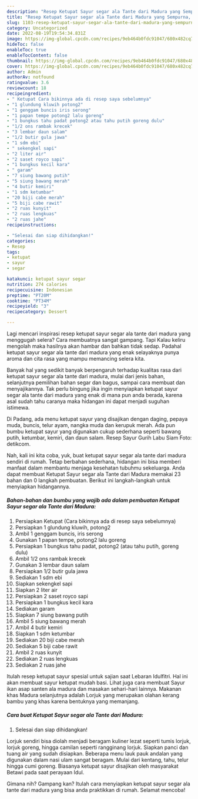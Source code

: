 ```yaml
---
description: "Resep Ketupat Sayur segar ala Tante dari Madura yang Sempurna, Buat Buka Puasa}"
title: "Resep Ketupat Sayur segar ala Tante dari Madura yang Sempurna, Buat Buka Puasa}"
slug: 1103-resep-ketupat-sayur-segar-ala-tante-dari-madura-yang-sempurna-buat-buka-puasa
category: Uncategorized
date: 2022-08-19T19:54:34.831Z
image: https://img-global.cpcdn.com/recipes/9eb464b0fdc91047/680x482cq70/ketupat-sayur-segar-ala-tante-dari-madura-foto-resep-utama.jpg
hideToc: false
enableToc: true
enableTocContent: false
thumbnail: https://img-global.cpcdn.com/recipes/9eb464b0fdc91047/680x482cq70/ketupat-sayur-segar-ala-tante-dari-madura-foto-resep-utama.jpg
cover: https://img-global.cpcdn.com/recipes/9eb464b0fdc91047/680x482cq70/ketupat-sayur-segar-ala-tante-dari-madura-foto-resep-utama.jpg
author: Admin
authorAv: notfound
ratingvalue: 3.6
reviewcount: 18
recipeingredient:
- " Ketupat Cara bikinnya ada di resep saya sebelumnya"
- "1 glundung kluwih potong2"
- "1 genggam buncis iris serong"
- "1 papan tempe potong2 lalu goreng"
- "1 bungkus tahu padat potong2 atau tahu putih goreng dulu"
- "1/2 ons rambak krecek"
- "3 lembar daun salam"
- "1/2 butir gula jawa"
- "1 sdm ebi"
- " sekengkel sapi"
- "2 liter air"
- "2 saset royco sapi"
- "1 bungkus kecil kara"
- " garam"
- "7 siung bawang putih"
- "5 siung bawang merah"
- "4 butir kemiri"
- "1 sdm ketumbar"
- "20 biji cabe merah"
- "5 biji cabe rawit"
- "2 ruas kunyit"
- "2 ruas lengkuas"
- "2 ruas jahe"
recipeinstructions:

- "Selesai dan siap dihidangkan!"
categories:
- Resep
tags:
- ketupat
- sayur
- segar

katakunci: ketupat sayur segar 
nutrition: 274 calories
recipecuisine: Indonesian
preptime: "PT20M"
cooktime: "PT34M"
recipeyield: "3"
recipecategory: Dessert

---
```



Lagi mencari inspirasi resep ketupat sayur segar ala tante dari madura yang menggugah selera? Cara membuatnya sangat gampang. Tapi Kalau keliru mengolah maka hasilnya akan hambar dan bahkan tidak sedap. Padahal ketupat sayur segar ala tante dari madura yang enak selayaknya punya aroma dan cita rasa yang mampu memancing selera kita.


Banyak hal yang sedikit banyak berpengaruh terhadap kualitas rasa dari ketupat sayur segar ala tante dari madura, mulai dari jenis bahan, selanjutnya pemilihan bahan segar dan bagus, sampai cara membuat dan menyajikannya. Tak perlu bingung jika ingin menyiapkan ketupat sayur segar ala tante dari madura yang enak di mana pun anda berada, karena asal sudah tahu caranya maka hidangan ini dapat menjadi suguhan istimewa.

Di Padang, ada menu ketupat sayur yang disajikan dengan daging, pepaya muda, buncis, telur ayam, nangka muda dan kerupuk merah. Ada pun bumbu ketupat sayur yang digunakan cukup sederhana seperti bawang putih, ketumbar, kemiri, dan daun salam. Resep Sayur Gurih Labu Siam Foto: detikcom.


Nah, kali ini kita coba, yuk, buat ketupat sayur segar ala tante dari madura sendiri di rumah. Tetap berbahan sederhana, hidangan ini bisa memberi manfaat dalam membantu menjaga kesehatan tubuhmu sekeluarga. Anda dapat membuat Ketupat Sayur segar ala Tante dari Madura memakai 23 bahan dan 0 langkah pembuatan. Berikut ini langkah-langkah untuk menyiapkan hidangannya.

<!--inarticleads1-->

##### Bahan-bahan dan bumbu yang wajib ada dalam pembuatan Ketupat Sayur segar ala Tante dari Madura:

1. Persiapkan  Ketupat (Cara bikinnya ada di resep saya sebelumnya)
1. Persiapkan 1 glundung kluwih, potong2
1. Ambil 1 genggam buncis, iris serong
1. Gunakan 1 papan tempe, potong2 lalu goreng
1. Persiapkan 1 bungkus tahu padat, potong2 (atau tahu putih, goreng dulu)
1. Ambil 1/2 ons rambak krecek
1. Gunakan 3 lembar daun salam
1. Persiapkan 1/2 butir gula jawa
1. Sediakan 1 sdm ebi
1. Siapkan  sekengkel sapi
1. Siapkan 2 liter air
1. Persiapkan 2 saset royco sapi
1. Persiapkan 1 bungkus kecil kara
1. Sediakan  garam
1. Siapkan 7 siung bawang putih
1. Ambil 5 siung bawang merah
1. Ambil 4 butir kemiri
1. Siapkan 1 sdm ketumbar
1. Sediakan 20 biji cabe merah
1. Sediakan 5 biji cabe rawit
1. Ambil 2 ruas kunyit
1. Sediakan 2 ruas lengkuas
1. Sediakan 2 ruas jahe


Itulah resep ketupat sayur spesial untuk sajian saat Lebaran Idulfitri. Hal ini akan membuat sayur ketupat mudah basi. Lihat juga cara membuat Sayur ikan asap santen ala madura dan masakan sehari-hari lainnya. Makanan khas Madura selanjutnya adalah Lorjuk yang merupakan olahan kerang bambu yang khas karena bentuknya yang memanjang. 

<!--inarticleads2-->

##### Cara buat Ketupat Sayur segar ala Tante dari Madura:


1. Selesai dan siap dihidangkan!

Lorjuk sendiri bisa diolah menjadi beragam kuliner lezat seperti tumis lorjuk, lorjuk goreng, hingga camilan seperti rangginang lorjuk. Siapkan panci dan tuang air yang sudah disiapkan. Beberapa menu lauk pauk andalan yang digunakan dalam nasi ulam sangat beragam. Mulai dari kentang, tahu, telur hingga cumi goreng. Biasanya ketupat sayur disajikan oleh masyarakat Betawi pada saat perayaan Idul. 

Gimana nih? Gampang kan? Itulah cara menyiapkan ketupat sayur segar ala tante dari madura yang bisa anda praktikkan di rumah. Selamat mencoba!
